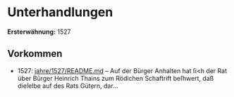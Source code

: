 # Unterhandlungen

**Ersterwähnung:** 1527

## Vorkommen
- 1527: [jahre/1527/README.md](../jahre/1527/README.md) – Auf der Bürger Anhalten hat ſi<h der Rat über
Bürger Heinrich Thains zum Rödichen Schaftrift beſhwert,
daß dieſelbe auf des Rats Gütern, dar...
